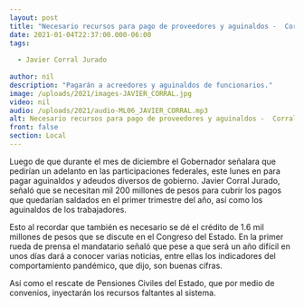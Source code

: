 ```yaml
---
layout: post
title: "Necesario recursos para pago de proveedores y aguinaldos -  Corral"
date: 2021-01-04T22:37:00.000-06:00
tags:
  
  - Javier Corral Jurado
  
author: nil
description: "Pagarán a acreedores y aguinaldos de funcionarios."
image: /uploads/2021/images-JAVIER_CORRAL.jpg
video: nil
audio: /uploads/2021/audio-ML06_JAVIER_CORRAL.mp3
alt: Necesario recursos para pago de proveedores y aguinaldos -  Corral
front: false
section: Local
---
```


Luego de que durante el mes de diciembre el Gobernador señalara que pedirían un adelanto en las participaciones federales, este lunes en para pagar aguinaldos y adeudos diversos de gobierno. 
Javier Corral Jurado, señaló que se necesitan mil 200 millones de pesos para cubrir los pagos que quedarían saldados en el primer trimestre del año, así como los aguinaldos de los trabajadores.

Esto al recordar que también es necesario se dé el crédito de 1.6 mil millones de pesos que se discute en el Congreso del Estado. En la primer rueda de prensa el mandatario señaló que pese a que será un año difícil en unos días dará a conocer varias noticias, entre ellas los indicadores del comportamiento pandémico, que dijo, son buenas cifras.

Así como el rescate de Pensiones Civiles del Estado, que por medio de convenios, inyectarán los recursos faltantes al sistema.